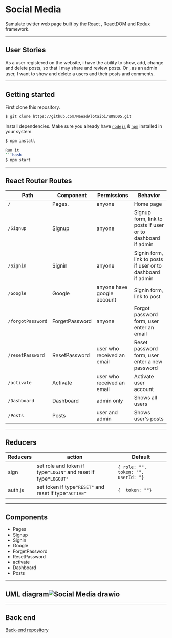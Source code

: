 # Social Media

Samulate twitter web page built by the React , ReactDOM and Redux framework.

---
## User Stories

As a user registered on the website, i have the ability to show, add, change and delete posts, so that I may share and review posts.
Or , as an admin user, I want to show and delete a users and their posts and comments.

---
## Getting started

First clone this repository.
```bash
$ git clone https://github.com/MeeadAlotaibi/W09D05.git
```
Install dependencies. Make sure you already have [`nodejs`](https://nodejs.org/en/) & [`npm`](https://www.npmjs.com/) installed in your system.
```bash
$ npm install

Run it
```bash
$ npm start
```
---
## React Router Routes 


| Path              | Component            | Permissions                | Behavior                                                     |
| ----------------- | -------------------- | -------------------------- | ------------------------------------------------------------ |
| `/`               | Pages.               | anyone                     | Home page                                                    |
| `/Signup`         | Signup               | anyone                     | Signup form, link to posts if user or to dashboard if admin  |
| `/Signin`         | Signin               | anyone                     | Signin form, link to posts if user or to dashboard if admin  |
| `/Google`         | Google               | anyone have google account | Signin form, link to post                                    |
| `/forgotPassword` | ForgetPassword       | anyone                     | Forgot password form, user enter an email                    |
| `/resetPassword`  | ResetPassword        | user who received an email | Reset password form, user enter a new password               |
| `/activate`       | Activate             | user who received an email | Activate user account                                        |
| `/Dashboard`      | Dashboard            | admin only                 | Shows all users                                              |
| `/Posts`          | Posts                | user and admin             | Shows user's posts                                           |

---
## Reducers

| Reducers         | action                                                               | Default                               |
| ---------------- | -------------------------------------------------------------------- | ------------------------------------- |
| sign             | set role and token if type`"LOGIN"` and reset if type`"LOGOUT"`      | `{ role: "", token: "", userId: "}`   |
| auth.js          | set token if type`"RESET"` and reset if type`"ACTIVE"`               | `{  token: ""}`                       |


---

## Components
- Pages
- Signup
- Signin
- Google
- ForgetPassword
- ResetPassword
- activate
- Dashboard
- Posts

---

## UML diagram![Social Media  drawio](https://user-images.githubusercontent.com/92248111/146089479-c71a554b-ce7d-451c-ab73-93c51da653ae.png)




----
## Back end 

[Back-end repository](https://github.com/MeeadAlotaibi/W08D04)
